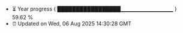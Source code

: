- ⏳ Year progress { █████████████████▁▁▁▁▁▁▁▁▁▁▁▁▁ } 59.62 %
- ⏰ Updated on Wed, 06 Aug 2025 14:30:28 GMT

